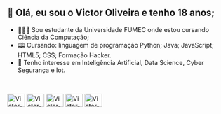 ## 👋 Olá, eu sou o Victor Oliveira e tenho 18 anos;
- 🧑🏻‍🎓 Sou estudante da Universidade FUMEC onde estou cursando Ciência da Computação;
- 🕮 Cursando: linguagem de programação Python; Java; JavaScript; HTML5; CSS; Formação Hacker.
- 👀 Tenho interesse em Inteligência Artificial, Data Science, Cyber Segurança e Iot.

##

 <div style="display: inline_block"><br>
	<img align="center" alt="Victor-Python" height="30" width="40" src="https://cdn.jsdelivr.net/gh/devicons/devicon/icons/adonisjs/adonisjs-original.svg" >
	<img align="center" alt="Victor-Q" height="30" width="40" src="https://cdn.jsdelivr.net/gh/devicons/devicon/icons/adonisjs/adonisjs-original.svg" >
	<img align="center" alt="Victor-L" height="30" width="40" src="https://cdn.jsdelivr.net/gh/devicons/devicon/icons/adonisjs/adonisjs-original.svg" >
	<img align="center" alt="Victor-C" height="30" width="40" src="https://cdn.jsdelivr.net/gh/devicons/devicon/icons/adonisjs/adonisjs-original.svg" >
	<img align="center"alt="Victor-A" height="30" width="40" src="https://cdn.jsdelivr.net/gh/devicons/devicon/icons/adonisjs/adonisjs-original.svg" > 
</div> 
   
